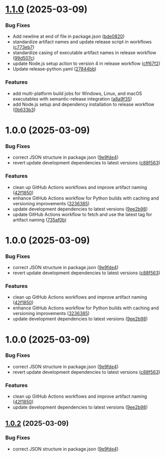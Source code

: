 # [1.1.0](https://github.com/KnightRider2070/PlexSyncer/compare/v1.0.0...v1.1.0) (2025-03-09)


### Bug Fixes

* Add newline at end of file in package.json ([bde0820](https://github.com/KnightRider2070/PlexSyncer/commit/bde0820a26e60e353d2f78cd36e0ce38c6a596b5))
* standardize artifact names and update release script in workflows ([c773eb7](https://github.com/KnightRider2070/PlexSyncer/commit/c773eb79e4901efdc5d7583820bd80468e1f43f4))
* standardize casing of executable artifact names in release workflow ([99d507c](https://github.com/KnightRider2070/PlexSyncer/commit/99d507c3000c7b031bce753a728c78d91030cc9f))
* update Node.js setup action to version 4 in release workflow ([cff67f2](https://github.com/KnightRider2070/PlexSyncer/commit/cff67f29359921e70e2c50b3fdc9d19dff35c78f))
* Update release-python.yaml ([27844bb](https://github.com/KnightRider2070/PlexSyncer/commit/27844bbaac4fda14b4e7d06a873a94b5bb7c481a))


### Features

* add multi-platform build jobs for Windows, Linux, and macOS executables with semantic-release integration ([a8a9f35](https://github.com/KnightRider2070/PlexSyncer/commit/a8a9f35a83e6e18690f8d88138e7da77337cd7de))
* add Node.js setup and dependency installation to release workflow ([0b633b3](https://github.com/KnightRider2070/PlexSyncer/commit/0b633b3a25d9b5a48a545de92221d162fc3e4b94))

# 1.0.0 (2025-03-09)


### Bug Fixes

* correct JSON structure in package.json ([9e9fde4](https://github.com/KnightRider2070/PlexSyncer/commit/9e9fde4000324a1930437484840d714a7bfc6530))
* revert update development dependencies to latest versions ([c88f563](https://github.com/KnightRider2070/PlexSyncer/commit/c88f563b5083822caf5a6a275cd683a986a48768))


### Features

* clean up GitHub Actions workflows and improve artifact naming ([42f1850](https://github.com/KnightRider2070/PlexSyncer/commit/42f18504ca27dd6fb5fa621b4d9cc6bcc85b84d2))
* enhance GitHub Actions workflow for Python builds with caching and versioning improvements ([3236385](https://github.com/KnightRider2070/PlexSyncer/commit/3236385baab5ab627c654d179d8150e9b69a4d65))
* update development dependencies to latest versions ([9ee2b98](https://github.com/KnightRider2070/PlexSyncer/commit/9ee2b9806d864317cea78c5abb5d2ffb3e8dc3ed))
* update GitHub Actions workflow to fetch and use the latest tag for artifact naming ([735af0b](https://github.com/KnightRider2070/PlexSyncer/commit/735af0b4d04015f126a1eb6bbfb29ee561e1a723))

# 1.0.0 (2025-03-09)


### Bug Fixes

* correct JSON structure in package.json ([9e9fde4](https://github.com/KnightRider2070/PlexSyncer/commit/9e9fde4000324a1930437484840d714a7bfc6530))
* revert update development dependencies to latest versions ([c88f563](https://github.com/KnightRider2070/PlexSyncer/commit/c88f563b5083822caf5a6a275cd683a986a48768))


### Features

* clean up GitHub Actions workflows and improve artifact naming ([42f1850](https://github.com/KnightRider2070/PlexSyncer/commit/42f18504ca27dd6fb5fa621b4d9cc6bcc85b84d2))
* enhance GitHub Actions workflow for Python builds with caching and versioning improvements ([3236385](https://github.com/KnightRider2070/PlexSyncer/commit/3236385baab5ab627c654d179d8150e9b69a4d65))
* update development dependencies to latest versions ([9ee2b98](https://github.com/KnightRider2070/PlexSyncer/commit/9ee2b9806d864317cea78c5abb5d2ffb3e8dc3ed))

# 1.0.0 (2025-03-09)


### Bug Fixes

* correct JSON structure in package.json ([9e9fde4](https://github.com/KnightRider2070/PlexSyncer/commit/9e9fde4000324a1930437484840d714a7bfc6530))
* revert update development dependencies to latest versions ([c88f563](https://github.com/KnightRider2070/PlexSyncer/commit/c88f563b5083822caf5a6a275cd683a986a48768))


### Features

* clean up GitHub Actions workflows and improve artifact naming ([42f1850](https://github.com/KnightRider2070/PlexSyncer/commit/42f18504ca27dd6fb5fa621b4d9cc6bcc85b84d2))
* update development dependencies to latest versions ([9ee2b98](https://github.com/KnightRider2070/PlexSyncer/commit/9ee2b9806d864317cea78c5abb5d2ffb3e8dc3ed))

## [1.0.2](https://github.com/KnightRider2070/PlexSyncer/compare/v1.0.1...v1.0.2) (2025-03-09)


### Bug Fixes

* correct JSON structure in package.json ([9e9fde4](https://github.com/KnightRider2070/PlexSyncer/commit/9e9fde4000324a1930437484840d714a7bfc6530))
